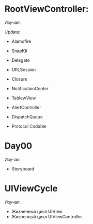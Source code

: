 
# RootViewController:

Изучал: 

Update:

- Alamofire
- SnapKit

- Delegate
- URLSession
- Closure
- NotificationCenter

- TablewView
- AlertController
- DispatchQueue

- Protocol Codable

# Day00

Изучал:

- Storyboard

# UIViewCycle

Изучал:

- Жизненный цикл UIView
- Жизненный цикл UIViewController
